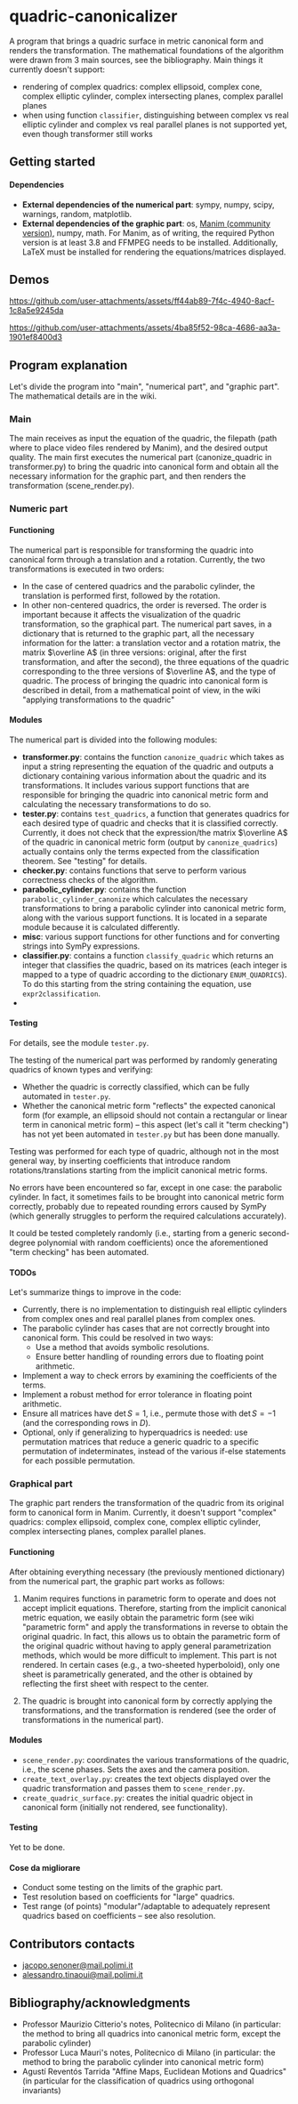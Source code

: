 # quadric-canonicalizer

A program that brings a quadric surface in metric canonical form and renders the transformation.
The mathematical foundations of the algorithm were drawn from 3 main sources, see the bibliography.
Main things it currently doesn't support:
- rendering of complex quadrics: complex ellipsoid, complex cone, complex elliptic cylinder, complex intersecting planes, complex parallel planes
- when using function `classifier`, distinguishing between complex vs real elliptic cylinder and complex vs real parallel planes is not supported yet, even though transformer still works

## Getting started

#### Dependencies

- **External dependencies of the numerical part**: sympy, numpy, scipy, warnings, random, matplotlib.
- **External dependencies of the graphic part**: os, [Manim (community version)](https://www.manim.community/), numpy, math. For Manim, as of writing, the required Python version is at least 3.8 and FFMPEG needs to be installed. Additionally, LaTeX must be installed for rendering the equations/matrices displayed.

## Demos

https://github.com/user-attachments/assets/ff44ab89-7f4c-4940-8acf-1c8a5e9245da


https://github.com/user-attachments/assets/4ba85f52-98ca-4686-aa3a-1901ef8400d3



## Program explanation

Let's divide the program into "main", "numerical part", and "graphic part". The mathematical details are in the wiki.

### Main

The main receives as input the equation of the quadric, the filepath (path where to place video files rendered by Manim), and the desired output quality. The main first executes the numerical part (canonize_quadric in transformer.py) to bring the quadric into canonical form and obtain all the necessary information for the graphic part, and then renders the transformation (scene_render.py).

### Numeric part

#### Functioning

The numerical part is responsible for transforming the quadric into canonical form through a translation and a rotation. Currently, the two transformations is executed in two orders:
- In the case of centered quadrics and the parabolic cylinder, the translation is performed first, followed by the rotation.
- In other non-centered quadrics, the order is reversed.
The order is important because it affects the visualization of the quadric transformation, so the graphical part.
The numerical part saves, in a dictionary that is returned to the graphic part, all the necessary information for the latter: a translation vector and a rotation matrix, the matrix $\overline A$ (in three versions: original, after the first transformation, and after the second), the three equations of the quadric corresponding to the three versions of $\overline A$, and the type of quadric.
The process of bringing the quadric into canonical form is described in detail, from a mathematical point of view, in the wiki "applying transformations to the quadric"

#### Modules

The numerical part is divided into the following modules:
- **transformer.py**: contains the function `canonize_quadric` which takes as input a string representing the equation of the quadric and outputs a dictionary containing various information about the quadric and its transformations. It includes various support functions that are responsible for bringing the quadric into canonical metric form and calculating the necessary transformations to do so.
- **tester.py**: contains `test_quadrics`, a function that generates quadrics for each desired type of quadric and checks that it is classified correctly. Currently, it does not check that the expression/the matrix $\overline A$ of the quadric in canonical metric form (output by `canonize_quadrics`) actually contains only the terms expected from the classification theorem. See "testing" for details.
- **checker.py**: contains functions that serve to perform various correctness checks of the algorithm.
- **parabolic_cylinder.py**: contains the function `parabolic_cylinder_canonize` which calculates the necessary transformations to bring a parabolic cylinder into canonical metric form, along with the various support functions. It is located in a separate module because it is calculated differently.
- **misc**: various support functions for other functions and for converting strings into SymPy expressions.
- **classifier.py**: contains a function `classify_quadric` which returns an integer that classifies the quadric, based on its matrices (each integer is mapped to a type of quadric according to the dictionary `ENUM_QUADRICS`). To do this starting from the string containing the equation, use `expr2classification`.
- 
#### Testing

For details, see the module `tester.py`.

The testing of the numerical part was performed by randomly generating quadrics of known types and verifying:
- Whether the quadric is correctly classified, which can be fully automated in `tester.py`.
- Whether the canonical metric form "reflects" the expected canonical form (for example, an ellipsoid should not contain a rectangular or linear term in canonical metric form) – this aspect (let's call it "term checking") has not yet been automated in `tester.py` but has been done manually.

Testing was performed for each type of quadric, although not in the most general way, by inserting coefficients that introduce random rotations/translations starting from the implicit canonical metric forms.

No errors have been encountered so far, except in one case: the parabolic cylinder. In fact, it sometimes fails to be brought into canonical metric form correctly, probably due to repeated rounding errors caused by SymPy (which generally struggles to perform the required calculations accurately).

It could be tested completely randomly (i.e., starting from a generic second-degree polynomial with random coefficients) once the aforementioned "term checking" has been automated.

#### TODOs

Let's summarize things to improve in the code:

- Currently, there is no implementation to distinguish real elliptic cylinders from complex ones and real parallel planes from complex ones.
- The parabolic cylinder has cases that are not correctly brought into canonical form. This could be resolved in two ways:
    - Use a method that avoids symbolic resolutions.
    - Ensure better handling of rounding errors due to floating point arithmetic.
- Implement a way to check errors by examining the coefficients of the terms.
- Implement a robust method for error tolerance in floating point arithmetic.
- Ensure all matrices have $\det S=1$, i.e., permute those with $\det S=-1$ (and the corresponding rows in $D$).
- Optional, only if generalizing to hyperquadrics is needed: use permutation matrices that reduce a generic quadric to a specific permutation of indeterminates, instead of the various if-else statements for each possible permutation.

### Graphical part

The graphic part renders the transformation of the quadric from its original form to canonical form in Manim. Currently, it doesn't support "complex" quadrics: complex ellipsoid, complex cone, complex elliptic cylinder, complex intersecting planes, complex parallel planes.

#### Functioning

After obtaining everything necessary (the previously mentioned dictionary) from the numerical part, the graphic part works as follows:

1. Manim requires functions in parametric form to operate and does not accept implicit equations. Therefore, starting from the implicit canonical metric equation, we easily obtain the parametric form (see wiki "parametric form" and apply the transformations in reverse to obtain the original quadric. In fact, this allows us to obtain the parametric form of the original quadric without having to apply general parametrization methods, which would be more difficult to implement. This part is not rendered. In certain cases (e.g., a two-sheeted hyperboloid), only one sheet is parametrically generated, and the other is obtained by reflecting the first sheet with respect to the center.

2. The quadric is brought into canonical form by correctly applying the transformations, and the transformation is rendered (see the order of transformations in the numerical part).

#### Modules

- `scene_render.py`: coordinates the various transformations of the quadric, i.e., the scene phases. Sets the axes and the camera position.
- `create_text_overlay.py`: creates the text objects displayed over the quadric transformation and passes them to `scene_render.py`.
- `create_quadric_surface.py`: creates the initial quadric object in canonical form (initially not rendered, see functionality).

#### Testing

Yet to be done.

#### Cose da migliorare

- Conduct some testing on the limits of the graphic part.
- Test resolution based on coefficients for "large" quadrics.
- Test range (of points) "modular"/adaptable to adequately represent quadrics based on coefficients – see also resolution.

## Contributors contacts
- jacopo.senoner@mail.polimi.it
- alessandro.tinaoui@mail.polimi.it

## Bibliography/acknowledgments
- Professor Maurizio Citterio's notes, Politecnico di Milano (in particular: the method to bring all quadrics into canonical metric form, except the parabolic cylinder)
- Professor Luca Mauri's notes, Politecnico di Milano (in particular: the method to bring the parabolic cylinder into canonical metric form)
- Agustí Reventós Tarrida "Affine Maps, Euclidean Motions and Quadrics" (in particular for the classification of quadrics using orthogonal invariants)

